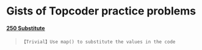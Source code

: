 # Gists of Topcoder practice problems

#### [250 Substitute](https://arena.topcoder.com/#/u/practiceCode/1282/1262/1333/2/1282)
>`【Trivial】Use map() to substitute the values in the code`

